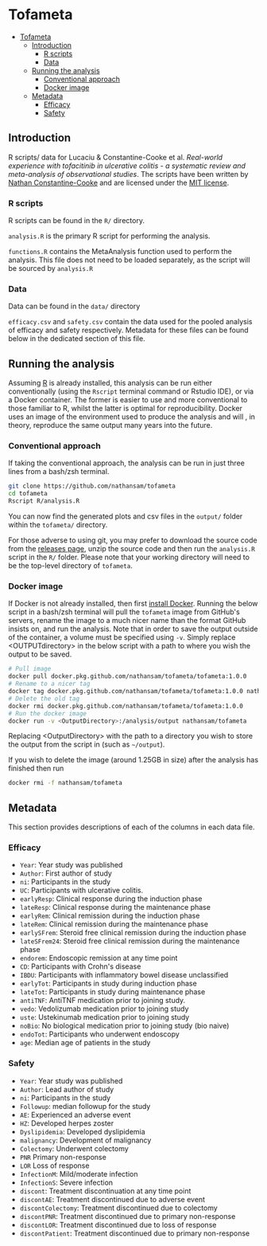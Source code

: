 # Tofameta

- [Tofameta](#tofameta)
  - [Introduction](#introduction)
    - [R scripts](#r-scripts)
    - [Data](#data)
  - [Running the analysis](#running-the-analysis)
    - [Conventional approach](#conventional-approach)
    - [Docker image](#docker-image)
  - [Metadata](#metadata)
    - [Efficacy](#efficacy)
    - [Safety](#safety)

## Introduction

R scripts/ data for Lucaciu & Constantine-Cooke et al. *Real-world experience
with tofacitinib in ulcerative colitis - a systematic review and meta-analysis
of observational studies*. The scripts have been written by [Nathan
Constantine-Cooke](https://github.com/nathansam) and are licensed under the [MIT
license](LICENSE).

### R scripts

R scripts can be found in the `R/` directory.

`analysis.R` is the primary R script for performing the analysis.

`functions.R` contains the MetaAnalysis function used to perform the analysis.
This file does not need to be loaded separately, as the script will be sourced by
`analysis.R`

### Data

Data can be found in the `data/` directory

`efficacy.csv` and `safety.csv` contain the data used for the pooled analysis of
efficacy and safety respectively. Metadata for these files can be found below
in the dedicated section of this file.

## Running the analysis

Assuming [R](https://cloud.r-project.org) is already installed, this analysis
can be run either conventionally (using the `Rscript` terminal
command or Rstudio IDE), or via a Docker container. The former is easier to use
and more conventional to those familiar to R, whilst the latter is optimal for
reproducibility. Docker uses an image of the environment used to produce the analysis and will , in theory,
reproduce the same output many years into the future.

### Conventional approach

 If taking the conventional approach, the analysis can be run in just three
 lines from a bash/zsh terminal.

``` bash
git clone https://github.com/nathansam/tofameta
cd tofameta
Rscript R/analysis.R
```

You can now find the generated plots and csv files in the `output/` folder
within the `tofameta/` directory.

For those adverse to using git, you may prefer to download the source code from
the [releases page](https://github.com/nathansam/tofameta/releases), unzip the
source code and then run the `analysis.R` script in the `R/` folder. Please note
that your working directory will need to be the top-level directory of
`tofameta`.

### Docker image

If Docker is not already installed, then first
[install Docker](https://docs.docker.com/get-docker/). Running the below script
in a bash/zsh terminal will pull the `tofameta` image from GitHub's servers,
rename the image to a much nicer name than the format GitHub insists on, and
run the analysis. Note that in order to save the output outside of the container,
a volume must be specified using `-v`. Simply replace \<OUTPUTdirectory\> in the
below script with a path to where you wish the output to be saved.

``` bash
# Pull image
docker pull docker.pkg.github.com/nathansam/tofameta/tofameta:1.0.0
# Rename to a nicer tag
docker tag docker.pkg.github.com/nathansam/tofameta/tofameta:1.0.0 nathansam/tofameta
# Delete the old tag
docker rmi docker.pkg.github.com/nathansam/tofameta/tofameta:1.0.0
# Run the docker image
docker run -v <OutputDirectory>:/analysis/output nathansam/tofameta
```

Replacing \<OutputDirectory\> with the path to a directory you wish to store the
output from the script in (such as `~/output`).

If you wish to delete the image (around 1.25GB in size) after the analysis has
finished then run

``` bash
docker rmi -f nathansam/tofameta
```

## Metadata

This section provides descriptions of each of the columns in each data file.

### Efficacy

- `Year`: Year study was published
- `Author`: First author of study
- `ni`: Participants in the study
- `UC`: Participants with ulcerative colitis.
- `earlyResp`: Clinical response during the induction phase
- `lateResp`: Clinical response during the maintenance phase
- `earlyRem`: Clinical remission during the induction phase
- `lateRem`: Clinical remission during the maintenance phase
- `earlySFrem`: Steroid free clinical remission during the induction phase
- `lateSFrem24`: Steroid free clinical remission during the maintenance phase
- `endorem`: Endoscopic remission at any time point
- `CD`: Participants with Crohn's disease
- `IBDU`: Participants with inflammatory bowel disease unclassified
- `earlyTot`: Participants in study during induction phase
- `lateTot`: Participants in study during maintenance phase
- `antiTNF`: AntiTNF medication prior to joining study.
- `vedo`: Vedolizumab medication prior to joining study
- `uste`: Ustekinumab medication prior to joining study
- `noBio`: No biological medication prior to joining study (bio naive)
- `endoTot`: Participants who underwent endoscopy
- `age`: Median age of patients in the study

### Safety

- `Year`: Year study was published
- `Author`: Lead author of study
- `ni`: Participants in the study
- `Followup`: median followup for the study
- `AE`: Experienced an adverse event
- `HZ`: Developed herpes zoster
- `Dyslipidemia`: Developed dyslipidemia
- `malignancy`: Development of malignancy
- `Colectomy`: Underwent colectomy
- `PNR` Primary non-response
- `LOR` Loss of response
- `InfectionM`: Mild/moderate infection
- `InfectionS`: Severe infection
- `discont`: Treatment discontinuation at any time point
- `discontAE`: Treatment discontinued due to adverse event
- `discontColectomy`: Treatment discontinued due to colectomy
- `discontPNR`: Treatment discontinued due to primary non-response
- `discontLOR`: Treatment discontinued due to loss of response
- `discontPatient`: Treatment discontinued due to primary non-response

